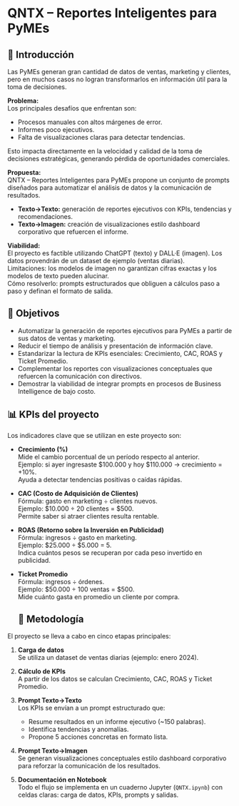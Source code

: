 # QNTX – Reportes Inteligentes para PyMEs

## 📌 Introducción

Las PyMEs generan gran cantidad de datos de ventas, marketing y clientes, pero en muchos casos no logran transformarlos en información útil para la toma de decisiones.

**Problema:**  
Los principales desafíos que enfrentan son:
- Procesos manuales con altos márgenes de error.  
- Informes poco ejecutivos.  
- Falta de visualizaciones claras para detectar tendencias.  

Esto impacta directamente en la velocidad y calidad de la toma de decisiones estratégicas, generando pérdida de oportunidades comerciales.

**Propuesta:**  
QNTX – Reportes Inteligentes para PyMEs propone un conjunto de prompts diseñados para automatizar el análisis de datos y la comunicación de resultados.  
- **Texto→Texto:** generación de reportes ejecutivos con KPIs, tendencias y recomendaciones.  
- **Texto→Imagen:** creación de visualizaciones estilo dashboard corporativo que refuercen el informe.  

**Viabilidad:**  
El proyecto es factible utilizando ChatGPT (texto) y DALL·E (imagen). Los datos provendrán de un dataset de ejemplo (ventas diarias).  
Limitaciones: los modelos de imagen no garantizan cifras exactas y los modelos de texto pueden alucinar.  
Cómo resolverlo: prompts estructurados que obliguen a cálculos paso a paso y definan el formato de salida.

## 🎯 Objetivos
- Automatizar la generación de reportes ejecutivos para PyMEs a partir de sus datos de ventas y marketing.  
- Reducir el tiempo de análisis y presentación de información clave.  
- Estandarizar la lectura de KPIs esenciales: Crecimiento, CAC, ROAS y Ticket Promedio.  
- Complementar los reportes con visualizaciones conceptuales que refuercen la comunicación con directivos.  
- Demostrar la viabilidad de integrar prompts en procesos de Business Intelligence de bajo costo.

## 📊 KPIs del proyecto

Los indicadores clave que se utilizan en este proyecto son:

- **Crecimiento (%)**  
  Mide el cambio porcentual de un período respecto al anterior.  
  Ejemplo: si ayer ingresaste $100.000 y hoy $110.000 → crecimiento = +10%.  
  Ayuda a detectar tendencias positivas o caídas rápidas.

- **CAC (Costo de Adquisición de Clientes)**  
  Fórmula: gasto en marketing ÷ clientes nuevos.  
  Ejemplo: $10.000 ÷ 20 clientes = $500.  
  Permite saber si atraer clientes resulta rentable.

- **ROAS (Retorno sobre la Inversión en Publicidad)**  
  Fórmula: ingresos ÷ gasto en marketing.  
  Ejemplo: $25.000 ÷ $5.000 = 5.  
  Indica cuántos pesos se recuperan por cada peso invertido en publicidad.

- **Ticket Promedio**  
  Fórmula: ingresos ÷ órdenes.  
  Ejemplo: $50.000 ÷ 100 ventas = $500.  
  Mide cuánto gasta en promedio un cliente por compra.

  ## 🧭 Metodología

El proyecto se lleva a cabo en cinco etapas principales:

1. **Carga de datos**  
   Se utiliza un dataset de ventas diarias (ejemplo: enero 2024).  

2. **Cálculo de KPIs**  
   A partir de los datos se calculan Crecimiento, CAC, ROAS y Ticket Promedio.  

3. **Prompt Texto→Texto**  
   Los KPIs se envían a un prompt estructurado que:  
   - Resume resultados en un informe ejecutivo (~150 palabras).  
   - Identifica tendencias y anomalías.  
   - Propone 5 acciones concretas en formato lista.  

4. **Prompt Texto→Imagen**  
   Se generan visualizaciones conceptuales estilo dashboard corporativo para reforzar la comunicación de los resultados.  

5. **Documentación en Notebook**  
   Todo el flujo se implementa en un cuaderno Jupyter (`QNTX.ipynb`) con celdas claras: carga de datos, KPIs, prompts y salidas.




